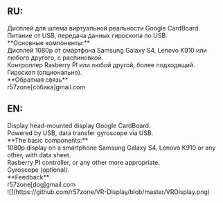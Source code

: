 <h2>RU:</h2>
Дисплей для шлема виртуальной реальности Google CardBoard.<br>
Питание от USB, передача данных гироскопа по USB.<br>
**Основные компоненты:**<br>
Дисплей 1080p от смартфона Samsung Galaxy S4, Lenovo K910 или любого другого, с распиновкой.<br>
Контроллер Rasberry PI или любой другой, более подходящий.<br>
Гироскоп (опционально).<br>
**Обратная связь**<br>
r57zone[собака]gmail.com
<h2>EN:</h2>
Display head-mounted display Google CardBoard.<br>
Powered by USB, data transfer gyroscope via USB.<br>
**The basic components:**<br>
1080p display on a smartphone Samsung Galaxy S4, Lenovo K910 or any other, with data sheet.<br>
Rasberry PI controller, or any other more appropriate.<br>
Gyroscope (optional).<br>
**Feedback**<br>
r57zone[dog]gmail.com<br>
![](https://github.com/r57zone/VR-Display/blob/master/VRDisplay.png)<br>